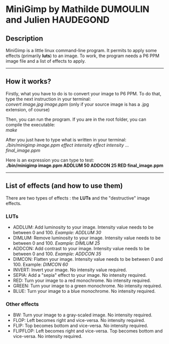 # MiniGimp by Mathilde DUMOULIN and Julien HAUDEGOND

## Description

MiniGimp is a little linux command-line program. It permits to apply some effects (primarily **luts**) to an image.
To work, the program needs a P6 PPM image file and a list of effects to apply.

-----------------

## How it works?

Firstly, what you have to do is to convert your image to P6 PPM. To do that, type the next instruction in your terminal: <br/>
*convert image.jpg image.ppm* (only if your source image is has a .jpg extension, of course)

Then, you can run the program. If you are in the root folder, you can compile the executable: <br/>
*make*

After you just have to type what is written in your terminal: <br/>
*./bin/minigimp image.ppm effect intensity effect intensity ... final_image.ppm*

Here is an expression you can type to test: <br/>
**./bin/minigimp image.ppm ADDLUM 50 ADDCON 25 RED final_image.ppm**

----------------

## List of effects (and how to use them)

There are two types of effects : the **LUTs** and the "destructive" image effects.

### LUTs

* ADDLUM: Add luminosity to your image. Intensity value needs to be between 0 and 100. *Example: ADDLUM 30*
* DIMLUM: Remove luminosity to your image. Intensity value needs to be between 0 and 100. *Example: DIMLUM 25*
* ADDCON: Add contrast to your image. Intensity value needs to be between 0 and 100. *Example: ADDCON 35*
* DIMCON: Flatten your image. Intensity value needs to be between 0 and 100. Example: *DIMCON 60*
* INVERT: Invert your image. No intensity value required.
* SEPIA: Add a "sepia" effect to your image. No intensity required.
* RED: Turn your image to a red monochrome. No intensity required.
* GREEN: Turn your image to a green monochrome. No intensity required.
* BLUE: Turn your image to a blue monochrome. No intensity required.

### Other effects

* BW: Turn your image to a gray-scaled image. No intensity required.
* FLOP: Left becomes right and vice-versa. No intensity required.
* FLIP: Top becomes bottom and vice-versa. No intensity required.
* FLIPFLOP: Left becomes right and vice-versa. Top becomes bottom and vice-versa. No intensity required.